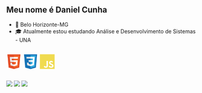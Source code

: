 ## Meu nome é Daniel Cunha
- 📍 Belo Horizonte-MG
- 🎓 Atualmente estou estudando Análise e Desenvolvimento de Sistemas - UNA

##

<img align="center" alt="daniel-html" height="40" largura="50" src="https://raw.githubusercontent.com/devicons/devicon/master/icons/html5/html5-original.svg">
<img align="center" alt="daniel-css" height="40" largura="50" src="https://raw.githubusercontent.com/devicons/devicon/master/icons/css3/css3-original.svg">
<img align="center" alt="daniel-js" height="40" largura="45" src="https://raw.githubusercontent.com/devicons/devicon/master/icons/javascript/javascript-plain.svg">

##

<a href="https://www.linkedin.com/in/daniel-o-cunha" target="_blank"> <img src="https://img.shields.io/badge/LinkedIn-0077B5?style=for-the-badge&logo=linkedin&logoColor=white" target="_blank"></a>
<a href="https://www.instagram.com/dancunha13" target="_blank"> <img src="https://img.shields.io/badge/Instagram-E4405F?style=for-the-badge&logo=instagram&logoColor=white" target="_blank"></a>
<a href="mailto:danieloliveirac99@gmail.com"> <img src="https://img.shields.io/badge/Gmail-D14836?style=for-the-badge&logo=gmail&logoColor=white" target="_blank"></a>
